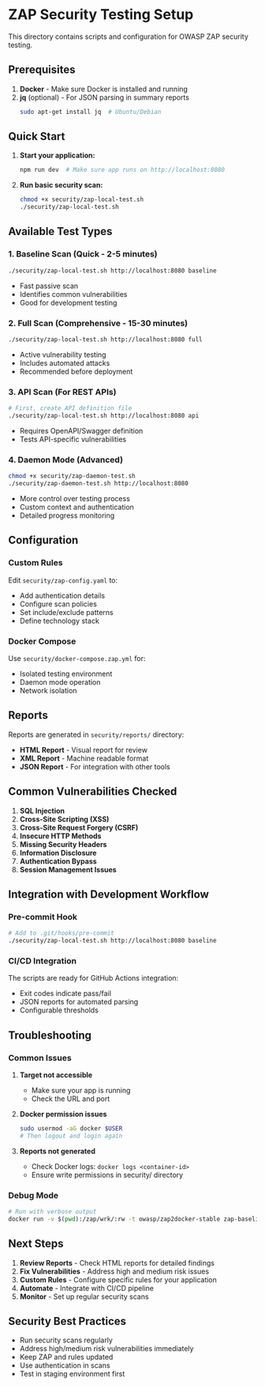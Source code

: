 
# ZAP Security Testing Setup

This directory contains scripts and configuration for OWASP ZAP security testing.

## Prerequisites

1. **Docker** - Make sure Docker is installed and running
2. **jq** (optional) - For JSON parsing in summary reports
   ```bash
   sudo apt-get install jq  # Ubuntu/Debian
   ```

## Quick Start

1. **Start your application:**
   ```bash
   npm run dev  # Make sure app runs on http://localhost:8080
   ```

2. **Run basic security scan:**
   ```bash
   chmod +x security/zap-local-test.sh
   ./security/zap-local-test.sh
   ```

## Available Test Types

### 1. Baseline Scan (Quick - 2-5 minutes)
```bash
./security/zap-local-test.sh http://localhost:8080 baseline
```
- Fast passive scan
- Identifies common vulnerabilities
- Good for development testing

### 2. Full Scan (Comprehensive - 15-30 minutes)
```bash
./security/zap-local-test.sh http://localhost:8080 full
```
- Active vulnerability testing
- Includes automated attacks
- Recommended before deployment

### 3. API Scan (For REST APIs)
```bash
# First, create API definition file
./security/zap-local-test.sh http://localhost:8080 api
```
- Requires OpenAPI/Swagger definition
- Tests API-specific vulnerabilities

### 4. Daemon Mode (Advanced)
```bash
chmod +x security/zap-daemon-test.sh
./security/zap-daemon-test.sh http://localhost:8080
```
- More control over testing process
- Custom context and authentication
- Detailed progress monitoring

## Configuration

### Custom Rules
Edit `security/zap-config.yaml` to:
- Add authentication details
- Configure scan policies
- Set include/exclude patterns
- Define technology stack

### Docker Compose
Use `security/docker-compose.zap.yml` for:
- Isolated testing environment
- Daemon mode operation
- Network isolation

## Reports

Reports are generated in `security/reports/` directory:
- **HTML Report** - Visual report for review
- **XML Report** - Machine readable format
- **JSON Report** - For integration with other tools

## Common Vulnerabilities Checked

1. **SQL Injection**
2. **Cross-Site Scripting (XSS)**
3. **Cross-Site Request Forgery (CSRF)**
4. **Insecure HTTP Methods**
5. **Missing Security Headers**
6. **Information Disclosure**
7. **Authentication Bypass**
8. **Session Management Issues**

## Integration with Development Workflow

### Pre-commit Hook
```bash
# Add to .git/hooks/pre-commit
./security/zap-local-test.sh http://localhost:8080 baseline
```

### CI/CD Integration
The scripts are ready for GitHub Actions integration:
- Exit codes indicate pass/fail
- JSON reports for automated parsing
- Configurable thresholds

## Troubleshooting

### Common Issues

1. **Target not accessible**
   - Make sure your app is running
   - Check the URL and port

2. **Docker permission issues**
   ```bash
   sudo usermod -aG docker $USER
   # Then logout and login again
   ```

3. **Reports not generated**
   - Check Docker logs: `docker logs <container-id>`
   - Ensure write permissions in security/ directory

### Debug Mode
```bash
# Run with verbose output
docker run -v $(pwd):/zap/wrk/:rw -t owasp/zap2docker-stable zap-baseline.py -t http://localhost:8080 -d
```

## Next Steps

1. **Review Reports** - Check HTML reports for detailed findings
2. **Fix Vulnerabilities** - Address high and medium risk issues
3. **Custom Rules** - Configure specific rules for your application
4. **Automate** - Integrate with CI/CD pipeline
5. **Monitor** - Set up regular security scans

## Security Best Practices

- Run security scans regularly
- Address high/medium risk vulnerabilities immediately
- Keep ZAP and rules updated
- Use authentication in scans
- Test in staging environment first
